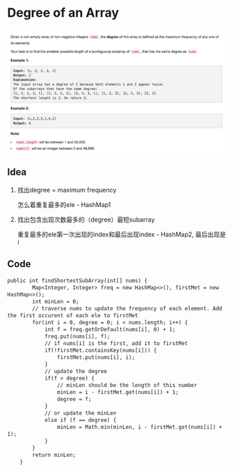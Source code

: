 # Degree of an Array

![](../../../../../.gitbook/assets/screen-shot-2018-03-26-at-5.40.19-pm.png)

## Idea

1. 找出degree = maximum frequency

   怎么着重复最多的ele - HashMap1

2. 找出包含出现次数最多的（degree）最短subarray

   重复最多的ele第一次出现的index和最后出现index - HashMap2, 最后出现是i

## Code

```text
public int findShortestSubArray(int[] nums) {
        Map<Integer, Integer> freq = new HashMap<>(), firstMet = new HashMap<>();
        int minLen = 0;
        // traverse nums to update the frequency of each element. Add the first occurent of each ele to firstMet
        for(int i = 0, degree = 0; i < nums.length; i++) {
            int f = freq.getOrDefault(nums[i], 0) + 1;
            freq.put(nums[i], f);
            // if nums[i] is the first, add it to firstMet
            if(!firstMet.containsKey(nums[i])) {
                firstMet.put(nums[i], i);
            }
            // update the degree
            if(f > degree) {
                // minLen should be the length of this number
                minLen = i - firstMet.get(nums[i]) + 1;
                degree = f;
            } 
            // or update the minLen
            else if (f == degree) {
                minLen = Math.min(minLen, i - firstMet.get(nums[i]) + 1);
            }
        }
        return minLen;
    }
```

